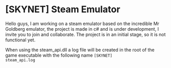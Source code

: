 # [SKYNET] Steam Emulator
Hello guys, I am working on a steam emulator based on the incredible Mr Goldberg emulator, the project is made in c# and is under development, I invite you to join and collaborate. The project is in an initial stage, so it is not functional yet.

When using the steam_api.dll a log file will be created in the root of the game executable with the following name <code>[SKYNET] steam_api.log</code>
